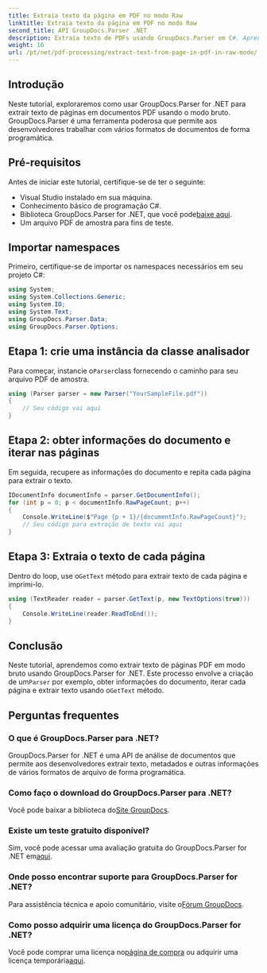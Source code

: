 ```yaml
---
title: Extraia texto da página em PDF no modo Raw
linktitle: Extraia texto da página em PDF no modo Raw
second_title: API GroupDocs.Parser .NET
description: Extraia texto de PDFs usando GroupDocs.Parser em C#. Aprenda a extração eficiente de texto em PDF com esta poderosa biblioteca .NET.
weight: 16
url: /pt/net/pdf-processing/extract-text-from-page-in-pdf-in-raw-mode/
---
```

## Introdução
Neste tutorial, exploraremos como usar GroupDocs.Parser for .NET para extrair texto de páginas em documentos PDF usando o modo bruto. GroupDocs.Parser é uma ferramenta poderosa que permite aos desenvolvedores trabalhar com vários formatos de documentos de forma programática.
## Pré-requisitos
Antes de iniciar este tutorial, certifique-se de ter o seguinte:
- Visual Studio instalado em sua máquina.
- Conhecimento básico de programação C#.
- Biblioteca GroupDocs.Parser for .NET, que você pode[baixe aqui](https://releases.groupdocs.com/parser/net/).
- Um arquivo PDF de amostra para fins de teste.

## Importar namespaces
Primeiro, certifique-se de importar os namespaces necessários em seu projeto C#:
```csharp
using System;
using System.Collections.Generic;
using System.IO;
using System.Text;
using GroupDocs.Parser.Data;
using GroupDocs.Parser.Options;
```
## Etapa 1: crie uma instância da classe analisador
 Para começar, instancie o`Parser`class fornecendo o caminho para seu arquivo PDF de amostra.
```csharp
using (Parser parser = new Parser("YourSampleFile.pdf"))
{
    // Seu código vai aqui
}
```
## Etapa 2: obter informações do documento e iterar nas páginas
Em seguida, recupere as informações do documento e repita cada página para extrair o texto.
```csharp
IDocumentInfo documentInfo = parser.GetDocumentInfo();
for (int p = 0; p < documentInfo.RawPageCount; p++)
{
    Console.WriteLine($"Page {p + 1}/{documentInfo.RawPageCount}");
    // Seu código para extração de texto vai aqui
}
```
## Etapa 3: Extraia o texto de cada página
 Dentro do loop, use o`GetText` método para extrair texto de cada página e imprimi-lo.
```csharp
using (TextReader reader = parser.GetText(p, new TextOptions(true)))
{
    Console.WriteLine(reader.ReadToEnd());
}
```

## Conclusão
 Neste tutorial, aprendemos como extrair texto de páginas PDF em modo bruto usando GroupDocs.Parser for .NET. Este processo envolve a criação de um`Parser` por exemplo, obter informações do documento, iterar cada página e extrair texto usando o`GetText` método.

## Perguntas frequentes
### O que é GroupDocs.Parser para .NET?
GroupDocs.Parser for .NET é uma API de análise de documentos que permite aos desenvolvedores extrair texto, metadados e outras informações de vários formatos de arquivo de forma programática.
### Como faço o download do GroupDocs.Parser para .NET?
 Você pode baixar a biblioteca do[Site GroupDocs](https://releases.groupdocs.com/parser/net/).
### Existe um teste gratuito disponível?
 Sim, você pode acessar uma avaliação gratuita do GroupDocs.Parser for .NET em[aqui](https://releases.groupdocs.com/).
### Onde posso encontrar suporte para GroupDocs.Parser for .NET?
 Para assistência técnica e apoio comunitário, visite o[Fórum GroupDocs](https://forum.groupdocs.com/c/parser/17).
### Como posso adquirir uma licença do GroupDocs.Parser for .NET?
 Você pode comprar uma licença no[página de compra](https://purchase.groupdocs.com/buy) ou adquirir uma licença temporária[aqui](https://purchase.groupdocs.com/temporary-license/).